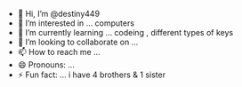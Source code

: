 - 👋 Hi, I’m @destiny449
- 👀 I’m interested in ... computers
- 🌱 I’m currently learning ... codeing , different types of keys
- 💞️ I’m looking to collaborate on ...
- 📫 How to reach me ...
- 😄 Pronouns: ...
- ⚡ Fun fact: ... i have 4 brothers & 1 sister

<!---
destiny449/destiny449 is a ✨ special ✨ repository because its `README.md` (this file) appears on your GitHub profile.
You can click the Preview link to take a look at your changes.
--->
